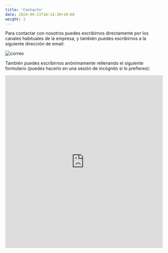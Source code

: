 ```yaml
---
title: 'Contacto'
date: 2024-09-21T16:14:39+10:00
weight: 1
---
```


Para contactar con nosotros puedes escribirnos directamente por los canales habituales de la empresa, y también puedes escribirnos a la siguiente dirección de email:

![correo](/images/email.png "Correo")

También puedes escribirnos anónimamente rellenando el siguiente formulario (puedes hacerlo en una sesión de incógnito si lo prefieres):

<iframe src="https://docs.google.com/forms/d/e/1FAIpQLSdm39xBweNRa_8obIt-YuHMwG6ea3R74iW-U7Ai_yLLE7FnCQ/viewform?embedded=true" width="640" height="554" frameborder="0" marginheight="0" marginwidth="0" style="width: 100%;">Loading…</iframe>
